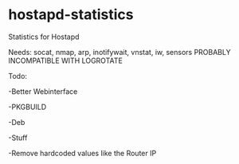 hostapd-statistics
==================

Statistics for Hostapd


Needs: socat, nmap, arp, inotifywait, vnstat, iw, sensors
PROBABLY INCOMPATIBLE WITH LOGROTATE

Todo:

-Better Webinterface

-PKGBUILD

-Deb

-Stuff

-Remove hardcoded values like the Router IP
